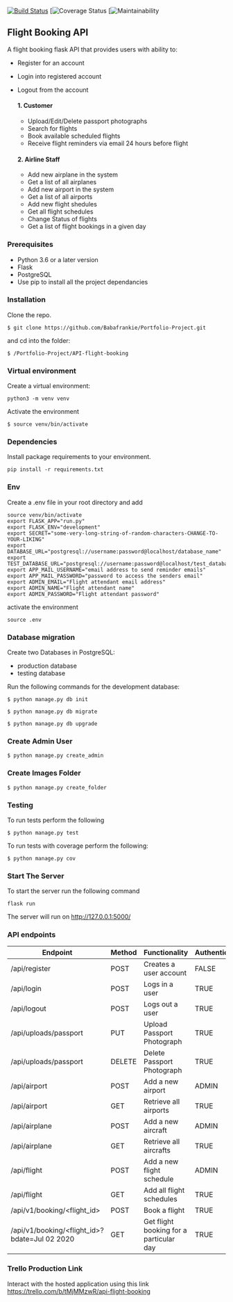 [![Build Status](https://trello.com/b/tMjMMzwR/api-flight-booking)](lask)
[![Coverage Status](https://github.com/Babafrankie/Webstack-Portfolio-Project.git)
[![Maintainability](https://github.com/Babafrankie/Webstack-Portfolio-Project)

## Flight Booking API
A flight booking flask API that provides users with ability to:
- Register for an account
- Login into registered account
- Logout from the account

    #### 1. Customer
    - Upload/Edit/Delete passport photographs 
    - Search for flights
    - Book available scheduled flights
    - Receive flight reminders via email 24 hours before flight

    #### 2. Airline Staff
    - Add new airplane in the system
    - Get a list of all airplanes
    - Add new airport in the system
    - Get a list of all airports
    - Add new flight shedules
    - Get all flight schedules
    - Change Status of flights
    - Get a list of flight bookings in a given day

### Prerequisites
- Python 3.6 or a later version
- Flask
- PostgreSQL
- Use pip to install all the project dependancies

### Installation
Clone the repo.
```
$ git clone https://github.com/Babafrankie/Portfolio-Project.git
```
and cd into the folder:
```
$ /Portfolio-Project/API-flight-booking
```

### Virtual environment
Create a virtual environment:
```
python3 -m venv venv
```
Activate the environment
```
$ source venv/bin/activate
```

### Dependencies
Install package requirements to your environment.
```
pip install -r requirements.txt
```

### Env

Create a .env file in your root directory and add
```
source venv/bin/activate
export FLASK_APP="run.py"
export FLASK_ENV="development"
export SECRET="some-very-long-string-of-random-characters-CHANGE-TO-YOUR-LIKING"
export DATABASE_URL="postgresql://username:password@localhost/database_name"
export TEST_DATABASE_URL="postgresql://username:password@localhost/test_database_name"
export APP_MAIL_USERNAME="email address to send reminder emails"
export APP_MAIL_PASSWORD="password to access the senders email"
export ADMIN_EMAIL="Flight attendant email address"
export ADMIN_NAME="Flight attendant name"
export ADMIN_PASSWORD="Flight attendant password"
```

activate the environment
```
source .env
```

### Database migration

Create two Databases in PostgreSQL:
- production database
- testing database

Run the following commands for the development database:
```
$ python manage.py db init

$ python manage.py db migrate

$ python manage.py db upgrade

```

### Create Admin User
```
$ python manage.py create_admin
```

### Create Images Folder
```
$ python manage.py create_folder
```

### Testing

To run tests perform the following
```
$ python manage.py test
```

To run tests with coverage perform the following:
```
$ python manage.py cov
```

### Start The Server

To start the server run the following command
```
flask run
```
The server will run on http://127.0.0.1:5000/

### API endpoints

| Endpoint | Method |  Functionality | Authentication |
| --- | --- | --- | --- |
| /api/register | POST | Creates a user account | FALSE
| /api/login | POST | Logs in a user | TRUE
| /api/logout | POST | Logs out a user | TRUE
| /api/uploads/passport | PUT | Upload Passport Photograph | TRUE
| /api/uploads/passport | DELETE | Delete Passport Photograph | TRUE
| /api/airport | POST | Add a new airport | ADMIN
| /api/airport | GET | Retrieve all airports | TRUE
| /api/airplane | POST | Add a new aircraft | ADMIN
| /api/airplane | GET | Retrieve all aircrafts | TRUE
| /api/flight | POST | Add a new flight schedule | ADMIN
| /api/flight | GET | Add all flight schedules | TRUE
| /api/v1/booking/<flight_id> | POST | Book a flight | TRUE
| /api/v1/booking/<flight_id>?bdate=Jul 02 2020 | GET | Get flight booking for a particular day | TRUE

### Trello Production Link
Interact with the hosted application using this link
https://trello.com/b/tMjMMzwR/api-flight-booking
